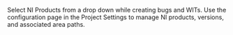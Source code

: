 Select NI Products from a drop down while creating bugs and WITs. Use the configuration page in the Project Settings to manage NI products, versions, and associated area paths.